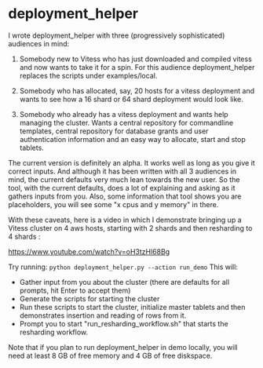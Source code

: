 # deployment_helper

I wrote deployment_helper with three (progressively sophisticated)
audiences in mind:

1. Somebody new to Vitess who has just downloaded and compiled vitess and now wants to take it for a spin. For this audience deployment_helper replaces the scripts under examples/local.

2. Somebody who has allocated, say, 20 hosts for a vitess deployment and wants to see how a 16 shard or 64 shard deployment would look like.

3. Somebody who already has a vitess deployment and wants help managing the cluster. Wants a central repository for commandline templates, central repository for database grants and user authentication information and an easy way to allocate, start and stop tablets.

The current version is definitely an alpha. It works well as long as
you give it correct inputs. And although it has been written with all 3 audiences in mind, the current defaults very much lean towards the new user. So the tool, with the current defaults, does a lot of explaining and asking as it gathers inputs from you. Also, some information that tool shows you are placeholders, you will see some "x cpus and y memory" in there.

With these caveats, here is a video in which I demonstrate  bringing up a Vitess cluster on 4 aws hosts, starting with 2 shards and then resharding to 4 shards :

https://www.youtube.com/watch?v=oH3tzHl68Bg

Try running:
```python deployment_helper.py --action run_demo```
This will:

+ Gather input from you about the cluster (there are defaults for all prompts, hit Enter to accept them)
+ Generate the scripts for starting the cluster
+ Run these scripts to start the cluster, initialize master tablets and then demonstrates insertion and reading of rows from it.
+ Prompt you to start "run_resharding_workflow.sh" that starts the resharding workflow.

Note that if you plan to run deployment_helper in demo locally, you will need at least 8 GB of free memory and 4 GB of free diskspace.
